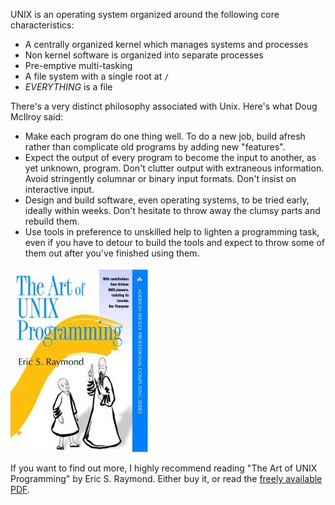 UNIX is an operating system organized around the following core characteristics:

* A centrally organized kernel which manages systems and processes
* Non kernel software is organized into separate processes
* Pre-emptive multi-tasking
* A file system with a single root at `/`
* *EVERYTHING* is a file

There's a very distinct philosophy associated with Unix. Here's what Doug McIlroy said:

* Make each program do one thing well. To do a new job, build afresh rather than complicate old programs by adding new "features".
* Expect the output of every program to become the input to another, as yet unknown, program. Don't clutter output with extraneous information. Avoid stringently columnar or binary input formats. Don't insist on interactive input.
* Design and build software, even operating systems, to be tried early, ideally within weeks. Don't hesitate to throw away the clumsy parts and rebuild them.
* Use tools in preference to unskilled help to lighten a programming task, even if you have to detour to build the tools and expect to throw some of them out after you've finished using them.

![Example set of permissions](https://github.com/fffej/katacoda-scenarios/raw/master/learn-bash/images/art-of-unix.jpg)

If you want to find out more, I highly recommend reading "The Art of UNIX Programming" by Eric S. Raymond. Either buy it, or read the [freely available PDF](http://catb.org/esr/writings/taoup/html/graphics/taoup.pdf).
